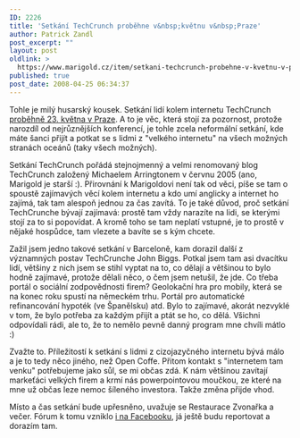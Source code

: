 ```yaml
---
ID: 2226
title: 'Setkání TechCrunch proběhne v&nbsp;květnu v&nbsp;Praze'
author: Patrick Zandl
post_excerpt: ""
layout: post
oldlink: >
  https://www.marigold.cz/item/setkani-techcrunch-probehne-v-kvetnu-v-praze
published: true
post_date: 2008-04-25 06:34:37
---
```

Tohle je milý husarský kousek. Setkání lidí kolem internetu TechCrunch <a href="http://www.techcrunch.com/2008/04/24/crunchgeartechcrunch-meet-up-in-prague-may-23/">proběhně 23. května v Praze</a>. A to je věc, která stojí za pozornost, protože narozdíl od nejrůznějších konferencí, je tohle zcela neformální setkání, kde máte šanci přijít a potkat se s lidmi z "velkého internetu" na všech možných stranách oceánů (taky všech možných).

Setkání TechCrunch pořádá stejnojmenný a velmi renomovaný blog TechCrunch založený  Michaelem Arringtonem v červnu 2005 (ano, Marigold je starší :). Přirovnání k Marigoldovi není tak od věci, píše se tam o spoustě zajímavých věcí kolem internetu a kdo umí anglicky a internet ho zajímá, tak tam alespoň jednou za čas zavítá. To je také důvod, proč setkání TechCrunche bývají zajímavá: prostě tam vždy narazíte na lidi, se kterými stojí za to si popovídat. A kromě toho se tam neplatí vstupné, je to prostě v nějaké hospůdce, tam vlezete a bavíte se s kým chcete. 

Zažil jsem jedno takové setkání v Barceloně, kam dorazil další z významných postav TechCrunche John Biggs. Potkal jsem tam asi dvacítku lidí, většiny z nich jsem se stihl vyptat na to, co dělají a většinou to bylo hodně zajímavé, protože dělali něco, o čem jsem netušil, že jde. Co třeba portál o sociální zodpovědnosti firem? Geolokační hra pro mobily, která se na konec roku spustí na německém trhu. Portál pro automatické refinancování hypoték (ve Španělsku) atd. Bylo to zajímavé, akorát nezvyklé v tom, že bylo potřeba za každým přijít a ptát se ho, co dělá. Všichni odpovídali rádi, ale to, že to nemělo pevně danný program mne chvíli mátlo :)

Zvažte to. Příležitostí k setkání s lidmi z cizojazyčného internetu bývá málo a je to tedy něco jiného, než Open Coffe. Přitom kontakt s "internetem tam venku" potřebujeme jako sůl, se mi občas zdá. K nám většinou zavítají markeťáci velkých firem a krmí nás powerpointovou moučkou, ze které na mne už občas leze nemoc šíleného investora. Takže změna přijde vhod. 

Místo a čas setkání bude upřesněno, uvažuje se Restaurace Zvonařka a večer. Fórum k tomu vzniklo <a href="http://www.facebook.com/event.php?eid=11585164222">i na Facebooku</a>, já ještě budu reportovat a dorazím tam.